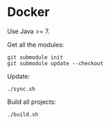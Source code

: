 # Docker

Use Java >= 7.

Get all the modules:

    git submodule init
    git submodule update --checkout

Update:

    ./sync.sh

Build all projects:

    ./build.sh